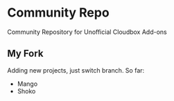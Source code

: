 # Community Repo

Community Repository for Unofficial Cloudbox Add-ons

## My Fork

Adding new projects, just switch branch. So far:

- Mango
- Shoko

